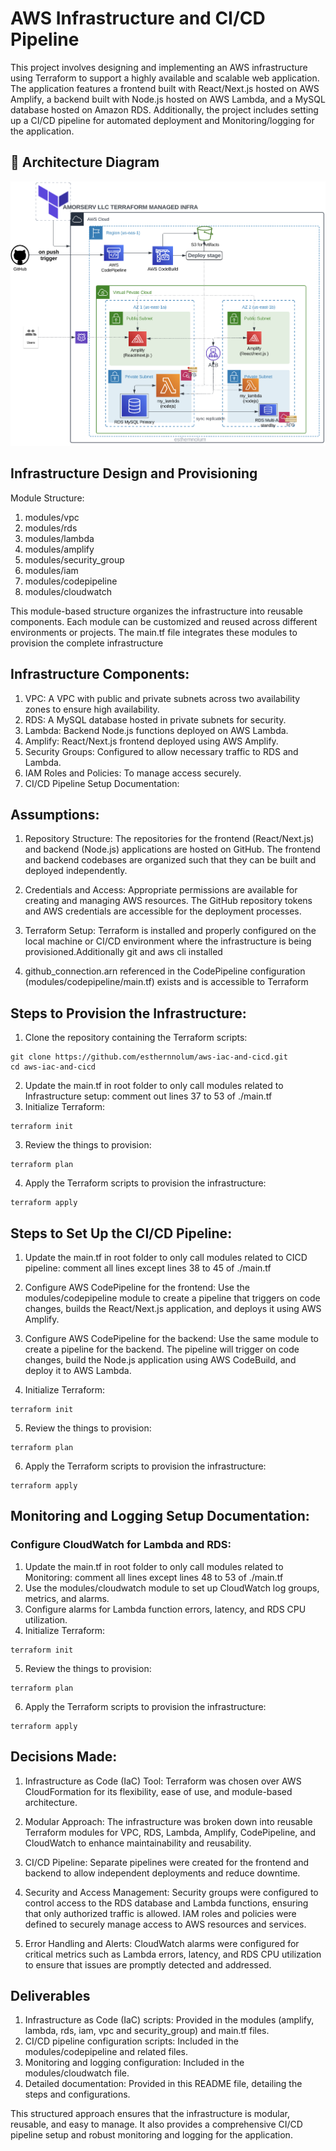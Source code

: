 # AWS Infrastructure and CI/CD Pipeline

This project involves designing and implementing an AWS infrastructure using Terraform to support a highly available and scalable web application. The application features a frontend built with React/Next.js hosted on AWS Amplify, a backend built with Node.js hosted on AWS Lambda, and a MySQL database hosted on Amazon RDS. Additionally, the project includes setting up a CI/CD pipeline for automated deployment and Monitoring/logging for the application.

 ## 📌 Architecture Diagram

![alt text](https://github.com/esthernnolum/aws-iac-and-cicd/blob/main/terraform-infra-architecture.png?raw=true)


## Infrastructure Design and Provisioning
Module Structure:
1. modules/vpc
2. modules/rds
3. modules/lambda
4. modules/amplify
5. modules/security_group
6. modules/iam
7. modules/codepipeline
8. modules/cloudwatch

 This module-based structure organizes the infrastructure into reusable components. Each module can be customized and reused across different environments or projects. The main.tf file integrates these modules to provision the complete infrastructure

## Infrastructure Components:
1. VPC: A VPC with public and private subnets across two availability zones to ensure high availability.
2. RDS: A MySQL database hosted in private subnets for security.
3. Lambda: Backend Node.js functions deployed on AWS Lambda.
4. Amplify: React/Next.js frontend deployed using AWS Amplify.
5. Security Groups: Configured to allow necessary traffic to RDS and Lambda.
6. IAM Roles and Policies: To manage access securely.
7. CI/CD Pipeline Setup Documentation:

## Assumptions:
1. Repository Structure:
The repositories for the frontend (React/Next.js) and backend (Node.js) applications are hosted on GitHub.
The frontend and backend codebases are organized such that they can be built and deployed independently.

2. Credentials and Access:
Appropriate permissions are available for creating and managing AWS resources.
The GitHub repository tokens and AWS credentials are accessible for the deployment processes.

3. Terraform Setup:
Terraform is installed and properly configured on the local machine or CI/CD environment where the infrastructure is being provisioned.Additionally git and aws cli installed

4. github_connection.arn referenced in the CodePipeline configuration (modules/codepipeline/main.tf) exists and is accessible to Terraform

## Steps to Provision the Infrastructure:

1. Clone the repository containing the Terraform scripts:
```
git clone https://github.com/esthernnolum/aws-iac-and-cicd.git
cd aws-iac-and-cicd
```
2. Update the main.tf in root folder to only call modules related to Infrastructure setup:
    comment out lines 37 to 53 of ./main.tf
3. Initialize Terraform:
```
terraform init
```
3. Review the things to provision:
```
terraform plan
``` 
4. Apply the Terraform scripts to provision the infrastructure:
```
terraform apply
```

## Steps to Set Up the CI/CD Pipeline:

1. Update the main.tf in root folder to only call modules related to CICD pipeline:
    comment all lines except lines 38 to 45 of ./main.tf
2. Configure AWS CodePipeline for the frontend:
Use the modules/codepipeline module to create a pipeline that triggers on code changes, builds the React/Next.js application, and deploys it using AWS Amplify.

2. Configure AWS CodePipeline for the backend:
Use the same module to create a pipeline for the backend. The pipeline will trigger on code changes, build the Node.js application using AWS CodeBuild, and deploy it to AWS Lambda.
4. Initialize Terraform:
```
terraform init
```
5. Review the things to provision:
```
terraform plan
``` 
6. Apply the Terraform scripts to provision the infrastructure:
```
terraform apply
```

## Monitoring and Logging Setup Documentation: 
### Configure CloudWatch for Lambda and RDS:
1. Update the main.tf in root folder to only call modules related to Monitoring:
    comment all lines except lines 48 to 53 of ./main.tf
2. Use the modules/cloudwatch module to set up CloudWatch log groups, metrics, and alarms.
3. Configure alarms for Lambda function errors, latency, and RDS CPU utilization.
4. Initialize Terraform:
```
terraform init
```
5. Review the things to provision:
```
terraform plan
``` 
6. Apply the Terraform scripts to provision the infrastructure:
```
terraform apply
```
## Decisions Made:
1. Infrastructure as Code (IaC) Tool:
Terraform was chosen over AWS CloudFormation for its flexibility, ease of use, and module-based architecture.

2. Modular Approach:
The infrastructure was broken down into reusable Terraform modules for VPC, RDS, Lambda, Amplify, CodePipeline, and CloudWatch to enhance maintainability and reusability.

3. CI/CD Pipeline:
Separate pipelines were created for the frontend and backend to allow independent deployments and reduce downtime.

4. Security and Access Management:
Security groups were configured to control access to the RDS database and Lambda functions, ensuring that only authorized traffic is allowed.
IAM roles and policies were defined to securely manage access to AWS resources and services.

5. Error Handling and Alerts:
CloudWatch alarms were configured for critical metrics such as Lambda errors, latency, and RDS CPU utilization to ensure that issues are promptly detected and addressed.

## Deliverables
1. Infrastructure as Code (IaC) scripts: Provided in the modules (amplify, lambda, rds, iam, vpc and security_group) and main.tf files.
2. CI/CD pipeline configuration scripts: Included in the modules/codepipeline and related files.
3. Monitoring and logging configuration: Included in the modules/cloudwatch file.
4. Detailed documentation: Provided in this README file, detailing the steps and configurations.

This structured approach ensures that the infrastructure is modular, reusable, and easy to manage. It also provides a comprehensive CI/CD pipeline setup and robust monitoring and logging for the application.
